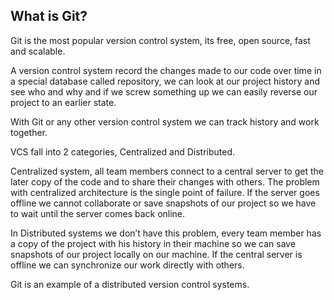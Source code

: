 ## What is Git?

Git is the most popular version control system, its free, open source, fast and scalable.

A version control system record the changes made to our code over time in a special database called repository, we can look at our project history and see who and why and if we screw something up we can easily reverse our project to an earlier state.

With Git or any other version control system we can track history and work together.

VCS fall into 2 categories, Centralized and Distributed.

Centralized system, all team members connect to a central server to get the later copy of the code and to share their changes with others. The problem with centralized architecture is the single point of failure. If the server goes offline we cannot collaborate or save snapshots of our project so we have to wait until the server comes back online.

In Distributed systems we don’t have this problem, every team member has a copy of the project with his history in their machine so we can save snapshots of our project locally on our machine. If the central server is offline we can synchronize our work directly with others.

Git is an example of a distributed version control systems.
